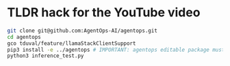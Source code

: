# TLDR hack for the YouTube video

```sh
git clone git@github.com:AgentOps-AI/agentops.git
cd agentops
gco tduval/feature/llamaStackClientSupport
pip3 install -e ../agentops # IMPORTANT: agentops editable package must be a sibling project for scoping reasons
python3 inference_test.py
```



